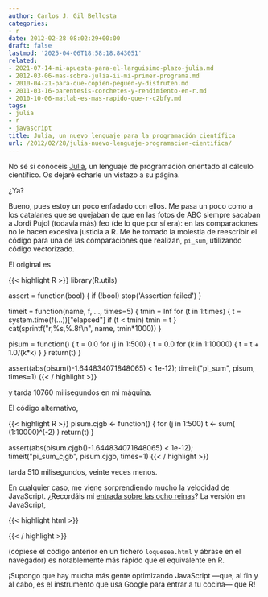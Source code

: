 ```yaml
---
author: Carlos J. Gil Bellosta
categories:
- r
date: 2012-02-28 08:02:29+00:00
draft: false
lastmod: '2025-04-06T18:58:18.843051'
related:
- 2021-07-14-mi-apuesta-para-el-larguisimo-plazo-julia.md
- 2012-03-06-mas-sobre-julia-ii-mi-primer-programa.md
- 2010-04-21-para-que-copien-peguen-y-disfruten.md
- 2011-03-16-parentesis-corchetes-y-rendimiento-en-r.md
- 2010-10-06-matlab-es-mas-rapido-que-r-c2bfy.md
tags:
- julia
- r
- javascript
title: Julia, un nuevo lenguaje para la programación científica
url: /2012/02/28/julia-nuevo-lenguaje-programacion-cientifica/
---
```


No sé si conocéis [Julia](http://julialang.org/), un lenguaje de programación orientado al cálculo científico. Os dejaré echarle un vistazo a su página.

¿Ya?

Bueno, pues estoy un poco enfadado con ellos. Me pasa un poco como a los catalanes que se quejaban de que en las fotos de ABC siempre sacaban a Jordi Pujol (todavía más) feo (de lo que por sí era): en las comparaciones no le hacen excesiva justicia a R. Me he tomado la molestia de reescribir el código para una de las comparaciones que realizan, `pi_sum`, utilizando código vectorizado.

El original es

{{< highlight R >}}
library(R.utils)

assert = function(bool) {
    if (!bool) stop('Assertion failed')
}

timeit = function(name, f, ..., times=5) {
    tmin = Inf
    for (t in 1:times) {
        t = system.time(f(...))["elapsed"]
        if (t < tmin) tmin = t
    }
    cat(sprintf("r,%s,%.8f\n", name, tmin*1000))
}

pisum = function() {
    t = 0.0
    for (j in 1:500) {
        t = 0.0
        for (k in 1:10000) {
            t = t + 1.0/(k*k)
        }
    }
    return(t)
}

assert(abs(pisum()-1.644834071848065) < 1e-12);
timeit("pi_sum", pisum, times=1)
{{< / highlight >}}

y tarda 10760 milisegundos en mi máquina.

El código alternativo,

{{< highlight R >}}
pisum.cjgb <- function() {
    for (j in 1:500)
        t <- sum( (1:10000)^(-2) )
    return(t)
}

assert(abs(pisum.cjgb()-1.644834071848065) < 1e-12);
timeit("pi_sum_cjgb", pisum.cjgb, times=1)
{{< / highlight >}}

tarda 510 milisegundos, veinte veces menos.

En cualquier caso, me viene sorprendiendo mucho la velocidad de JavaScript. ¿Recordáis mi [entrada sobre las ocho reinas](http://www.datanalytics.com/2012/01/23/nueve-reinas-con-sas-y-r-tambien/)? La versión en JavaScript,

{{< highlight html >}}
<body onload="javascript:cnt=0;

function backTrack(trial,next){
  if (trial.length==0){return true;}
  else {
    for (var i in trial){
      if (Math.abs(trial.length-i)==Math.abs(next-trial[i])){
        return false;
      }
    }
    return true;
  }
}

function perm(p,l){
  if (l.length==0){
    cnt++;document.write(cnt+'::'+p+'<br/>')
  }
  else {
    for (var i in l){
      if (backTrack(p,l[i])){
        perm(p.concat(l[i]),
        l.slice(0,l.indexOf(l[i])).concat(l.slice(l.indexOf(l[i])+1,l.length))
        );
      }
    }
  }
}

perm([],[1,2,3,4,5,6,7,8,9,10,11])">

</body>
{{< / highlight >}}

(cópiese el código anterior en un fichero `loquesea.html` y ábrase en el navegador) es notablemente más rápido que el equivalente en R.

¡Supongo que hay mucha más gente optimizando JavaScript —que, al fin y al cabo, es el instrumento que usa Google para entrar a tu cocina— que R!